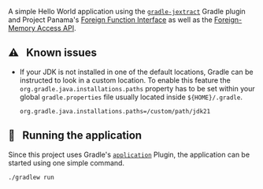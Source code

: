 A simple Hello World application using the [`gradle-jextract`](https://github.com/krakowski/gradle-jextract) Gradle plugin and Project Panama's [Foreign Function Interface](https://openjdk.java.net/jeps/191) as well as the [Foreign-Memory Access API](https://openjdk.java.net/jeps/383).

## :warning: &nbsp; Known issues

  - If your JDK is not installed in one of the default locations, Gradle can be instructed to look in a custom location. To enable this feature the `org.gradle.java.installations.paths` property has to be set within your global `gradle.properties` file usually located inside `${HOME}/.gradle`.
    
    ```
    org.gradle.java.installations.paths=/custom/path/jdk21
    ```
## :rocket: &nbsp; Running the application

Since this project uses Gradle's [`application`](https://docs.gradle.org/current/userguide/application_plugin.html) Plugin, the application can be started using one simple command.

```
./gradlew run
```

